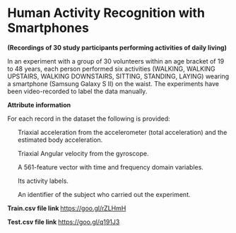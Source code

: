 # Human Activity Recognition with Smartphones
<b>(Recordings of 30 study participants performing activities of
daily living)</b>


In an experiment with a group of 30 volunteers within an age bracket of 19 to
48 years, each person performed six activities (WALKING, WALKING UPSTAIRS,
WALKING DOWNSTAIRS, SITTING, STANDING, LAYING) wearing a smartphone
(Samsung Galaxy S II) on the waist. The experiments have been video-recorded
to label the data manually.

<b>Attribute information</b>

For each record in the dataset the following is provided:
<ul>Triaxial acceleration from the accelerometer (total acceleration) and the estimated body
acceleration.</ul>
<ul>Triaxial Angular velocity from the gyroscope.</ul><ul>A 561-feature vector with time and frequency domain variables.</ul><ul>Its activity labels.</ul><ul>An identifier of the subject who carried out the experiment.</ul>

<b>Train.csv file link </b>https://goo.gl/rZLHmH

<b>Test.csv file link </b>https://goo.gl/q191J3
